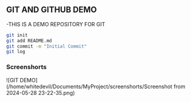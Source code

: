 ## GIT AND GITHUB DEMO
-THIS IS A DEMO REPOSITORY FOR GIT
```bash
git init
git add README.md
git commit -m "Initial Commit"
git log
```

### Screenshorts
![GIT DEMO](/home/whitedevil/Documents/MyProject/screenshorts/Screenshot from 2024-05-28 23-22-35.png)